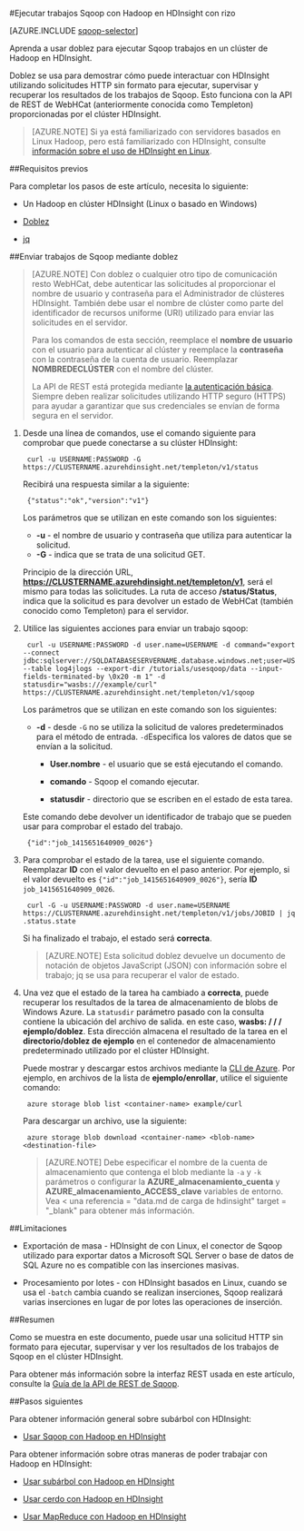 <properties
   pageTitle="Usar Hadoop Sqoop con rizo en HDInsight | Microsoft Azure"
   description="Obtenga información sobre cómo enviar remotamente trabajos de Sqoop a HDInsight con doblez."
   services="hdinsight"
   documentationCenter=""
   authors="mumian"
   manager="jhubbard"
   editor="cgronlun"
    tags="azure-portal"/>

<tags
   ms.service="hdinsight"
   ms.devlang="na"
   ms.topic="article"
   ms.tgt_pltfrm="na"
   ms.workload="big-data"
   ms.date="10/21/2016"
   ms.author="jgao"/>

#<a name="run-sqoop-jobs-with-hadoop-in-hdinsight-with-curl"></a>Ejecutar trabajos Sqoop con Hadoop en HDInsight con rizo

[AZURE.INCLUDE [sqoop-selector](../../includes/hdinsight-selector-use-sqoop.md)]

Aprenda a usar doblez para ejecutar Sqoop trabajos en un clúster de Hadoop en HDInsight.

Doblez se usa para demostrar cómo puede interactuar con HDInsight utilizando solicitudes HTTP sin formato para ejecutar, supervisar y recuperar los resultados de los trabajos de Sqoop. Esto funciona con la API de REST de WebHCat (anteriormente conocida como Templeton) proporcionadas por el clúster HDInsight.

> [AZURE.NOTE] Si ya está familiarizado con servidores basados en Linux Hadoop, pero está familiarizado con HDInsight, consulte [información sobre el uso de HDInsight en Linux](hdinsight-hadoop-linux-information.md).

##<a name="prerequisites"></a>Requisitos previos

Para completar los pasos de este artículo, necesita lo siguiente:

* Un Hadoop en clúster HDInsight (Linux o basado en Windows)

* [Doblez](http://curl.haxx.se/)

* [jq](http://stedolan.github.io/jq/)

##<a name="submit-sqoop-jobs-by-using-curl"></a>Enviar trabajos de Sqoop mediante doblez

> [AZURE.NOTE] Con doblez o cualquier otro tipo de comunicación resto WebHCat, debe autenticar las solicitudes al proporcionar el nombre de usuario y contraseña para el Administrador de clústeres HDInsight. También debe usar el nombre de clúster como parte del identificador de recursos uniforme (URI) utilizado para enviar las solicitudes en el servidor.
>
> Para los comandos de esta sección, reemplace el **nombre de usuario** con el usuario para autenticar al clúster y reemplace la **contraseña** con la contraseña de la cuenta de usuario. Reemplazar **NOMBREDECLÚSTER** con el nombre del clúster.
>
> La API de REST está protegida mediante [la autenticación básica](http://en.wikipedia.org/wiki/Basic_access_authentication). Siempre deben realizar solicitudes utilizando HTTP seguro (HTTPS) para ayudar a garantizar que sus credenciales se envían de forma segura en el servidor.

1. Desde una línea de comandos, use el comando siguiente para comprobar que puede conectarse a su clúster HDInsight:

        curl -u USERNAME:PASSWORD -G https://CLUSTERNAME.azurehdinsight.net/templeton/v1/status

    Recibirá una respuesta similar a la siguiente:

        {"status":"ok","version":"v1"}

    Los parámetros que se utilizan en este comando son los siguientes:

    * **-u** - el nombre de usuario y contraseña que utiliza para autenticar la solicitud.
    * **-G** - indica que se trata de una solicitud GET.

    Principio de la dirección URL, **https://CLUSTERNAME.azurehdinsight.net/templeton/v1**, será el mismo para todas las solicitudes. La ruta de acceso **/status/Status**, indica que la solicitud es para devolver un estado de WebHCat (también conocido como Templeton) para el servidor. 

2. Utilice las siguientes acciones para enviar un trabajo sqoop:


        curl -u USERNAME:PASSWORD -d user.name=USERNAME -d command="export --connect jdbc:sqlserver://SQLDATABASESERVERNAME.database.windows.net;user=USERNAME@SQLDATABASESERVERNAME;password=PASSWORD;database=SQLDATABASENAME --table log4jlogs --export-dir /tutorials/usesqoop/data --input-fields-terminated-by \0x20 -m 1" -d statusdir="wasbs:///example/curl" https://CLUSTERNAME.azurehdinsight.net/templeton/v1/sqoop

    Los parámetros que se utilizan en este comando son los siguientes:

    * **-d** - desde `-G` no se utiliza la solicitud de valores predeterminados para el método de entrada. `-d`Especifica los valores de datos que se envían a la solicitud.

        * **User.nombre** - el usuario que se está ejecutando el comando.

        * **comando** - Sqoop el comando ejecutar.

        * **statusdir** - directorio que se escriben en el estado de esta tarea.

    Este comando debe devolver un identificador de trabajo que se pueden usar para comprobar el estado del trabajo.

        {"id":"job_1415651640909_0026"}

3. Para comprobar el estado de la tarea, use el siguiente comando. Reemplazar **ID** con el valor devuelto en el paso anterior. Por ejemplo, si el valor devuelto es `{"id":"job_1415651640909_0026"}`, sería **ID** `job_1415651640909_0026`.

        curl -G -u USERNAME:PASSWORD -d user.name=USERNAME https://CLUSTERNAME.azurehdinsight.net/templeton/v1/jobs/JOBID | jq .status.state

    Si ha finalizado el trabajo, el estado será **correcta**.

    > [AZURE.NOTE] Esta solicitud doblez devuelve un documento de notación de objetos JavaScript (JSON) con información sobre el trabajo; jq se usa para recuperar el valor de estado.

4. Una vez que el estado de la tarea ha cambiado a **correcta**, puede recuperar los resultados de la tarea de almacenamiento de blobs de Windows Azure. La `statusdir` parámetro pasado con la consulta contiene la ubicación del archivo de salida. en este caso, **wasbs: / / / ejemplo/doblez**. Esta dirección almacena el resultado de la tarea en el **directorio/doblez de ejemplo** en el contenedor de almacenamiento predeterminado utilizado por el clúster HDInsight.

    Puede mostrar y descargar estos archivos mediante la [CLI de Azure](../xplat-cli-install.md). Por ejemplo, en archivos de la lista de **ejemplo/enrollar**, utilice el siguiente comando:

        azure storage blob list <container-name> example/curl

    Para descargar un archivo, use la siguiente:

        azure storage blob download <container-name> <blob-name> <destination-file>

    > [AZURE.NOTE] Debe especificar el nombre de la cuenta de almacenamiento que contenga el blob mediante la `-a` y `-k` parámetros o configurar la **AZURE\_almacenamiento\_cuenta** y **AZURE\_almacenamiento\_ACCESS\_clave** variables de entorno. Vea < una referencia = "data.md de carga de hdinsight" target = "_blank" para obtener más información.

##<a name="limitations"></a>Limitaciones

* Exportación de masa - HDInsight de con Linux, el conector de Sqoop utilizado para exportar datos a Microsoft SQL Server o base de datos de SQL Azure no es compatible con las inserciones masivas.

* Procesamiento por lotes - con HDInsight basados en Linux, cuando se usa el `-batch` cambia cuando se realizan inserciones, Sqoop realizará varias inserciones en lugar de por lotes las operaciones de inserción.

##<a name="summary"></a>Resumen

Como se muestra en este documento, puede usar una solicitud HTTP sin formato para ejecutar, supervisar y ver los resultados de los trabajos de Sqoop en el clúster HDInsight.

Para obtener más información sobre la interfaz REST usada en este artículo, consulte la <a href="https://sqoop.apache.org/docs/1.99.3/RESTAPI.html" target="_blank">Guía de la API de REST de Sqoop</a>.

##<a name="next-steps"></a>Pasos siguientes

Para obtener información general sobre subárbol con HDInsight:

* [Usar Sqoop con Hadoop en HDInsight](hdinsight-use-sqoop.md)

Para obtener información sobre otras maneras de poder trabajar con Hadoop en HDInsight:

* [Usar subárbol con Hadoop en HDInsight](hdinsight-use-hive.md)

* [Usar cerdo con Hadoop en HDInsight](hdinsight-use-pig.md)

* [Usar MapReduce con Hadoop en HDInsight](hdinsight-use-mapreduce.md)

[hdinsight-sdk-documentation]: http://msdnstage.redmond.corp.microsoft.com/library/dn479185.aspx

[azure-purchase-options]: http://azure.microsoft.com/pricing/purchase-options/
[azure-member-offers]: http://azure.microsoft.com/pricing/member-offers/
[azure-free-trial]: http://azure.microsoft.com/pricing/free-trial/

[apache-tez]: http://tez.apache.org
[apache-hive]: http://hive.apache.org/
[apache-log4j]: http://en.wikipedia.org/wiki/Log4j
[hive-on-tez-wiki]: https://cwiki.apache.org/confluence/display/Hive/Hive+on+Tez
[import-to-excel]: http://azure.microsoft.com/documentation/articles/hdinsight-connect-excel-power-query/


[hdinsight-use-oozie]: hdinsight-use-oozie.md
[hdinsight-analyze-flight-data]: hdinsight-analyze-flight-delay-data.md




[hdinsight-provision]: hdinsight-provision-clusters.md
[hdinsight-submit-jobs]: hdinsight-submit-hadoop-jobs-programmatically.md
[hdinsight-upload-data]: hdinsight-upload-data.md

[powershell-here-strings]: http://technet.microsoft.com/library/ee692792.aspx


